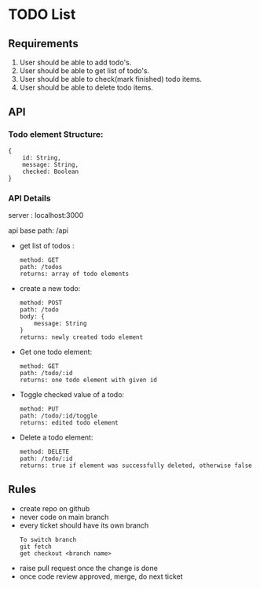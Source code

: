 # TODO List

## Requirements
1. User should be able to add todo's.
2. User should be able to get list of todo's.
3. User should be able to check(mark finished) todo items.
4. User should be able to delete todo items.

## API


### Todo element Structure:
```
{
    id: String,
    message: String,
    checked: Boolean
}
```

### API Details


server : localhost:3000

api base path: /api

- get list of todos : 
 
    ```
    method: GET 
    path: /todos
    returns: array of todo elements  
    ```
- create a new todo: 
    ```
    method: POST
    path: /todo
    body: {
        message: String
    }
    returns: newly created todo element
    ``` 
- Get one todo element:
    ```
    method: GET
    path: /todo/:id
    returns: one todo element with given id
    ```
- Toggle checked value of a todo:
    ```
    method: PUT
    path: /todo/:id/toggle
    returns: edited todo element
    ```
- Delete a todo element:
    ```
    method: DELETE
    path: /todo/:id
    returns: true if element was successfully deleted, otherwise false
    ```

## Rules
- create repo on github
- never code on main branch
- every ticket should have its own branch
    ```
    To switch branch 
    git fetch
    get checkout <branch name>
    ```
- raise pull request once the change is done
- once code review approved, merge, do next ticket
